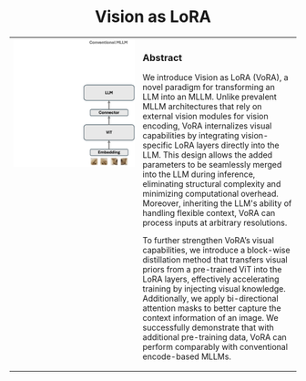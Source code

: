 <p align="center">
  <h1 align="center">Vision as LoRA</h1>
</p>

<table>
  <tr>
    <td width="45%" valign="top">
      <img src="assets/framework.gif" alt="Framework" style="width: 100%">
    </td>
    <td width="55%" valign="top">
      <h3>Abstract</h3>
      <p>We introduce Vision as LoRA (VoRA), a novel paradigm for transforming an LLM into an MLLM. Unlike prevalent MLLM architectures that rely on external vision modules for vision encoding, VoRA internalizes visual capabilities by integrating vision-specific LoRA layers directly into the LLM. This design allows the added parameters to be seamlessly merged into the LLM during inference, eliminating structural complexity and minimizing computational overhead. Moreover, inheriting the LLM's ability of handling flexible context, VoRA can process inputs at arbitrary resolutions.</p>
      <p>To further strengthen VoRA’s visual capabilities, we introduce a block-wise distillation method that transfers visual priors from a pre-trained ViT into the LoRA layers, effectively accelerating training by injecting visual knowledge. Additionally, we apply bi-directional attention masks to better capture the context information of an image. We successfully demonstrate that with additional pre-training data, VoRA can perform comparably with conventional encode-based MLLMs.</p>
    </td>
  </tr>
</table>
